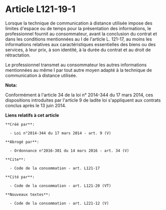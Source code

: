# Article L121-19-1

Lorsque la technique de communication à distance utilisée impose des limites d'espace ou de temps pour la présentation des
informations, le professionnel fournit au consommateur, avant la conclusion du contrat et dans les conditions mentionnées au
I de l'article L. 121-17, au moins les informations relatives aux caractéristiques essentielles des biens ou des services, à
leur prix, à son identité, à la durée du contrat et au droit de rétractation. 

Le professionnel transmet au consommateur les autres informations mentionnées au même I par tout autre moyen adapté à la
technique de communication à distance utilisée.

**Nota:**

Conformément à l'article 34 de la loi n° 2014-344 du 17 mars 2014, ces dispositions introduites par l'article 9 de ladite loi
s'appliquent aux contrats conclus après le 13 juin 2014.

**Liens relatifs à cet article**

	**Créé par**:

	  - Loi n°2014-344 du 17 mars 2014 - art. 9 (V)

	**Abrogé par**:

	  - Ordonnance n°2016-301 du 14 mars 2016 - art. 34 (V)

	**Cite**:

	  - Code de la consommation - art. L121-17

	**Cité par**:

	  - Code de la consommation - art. L121-20 (VT)

	**Nouveaux textes**:

	  - Code de la consommation - art. L221-12 (V)

